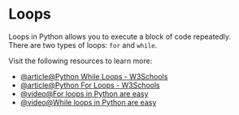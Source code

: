 # Loops
Loops in Python allows you to execute a block of code repeatedly.  
There are two types of loops: `for` and `while`.

Visit the following resources to learn more:

- [@article@Python While Loops - W3Schools](https://www.w3schools.com/python/python_while_loops.asp)  
- [@article@Python For Loops - W3Schools](https://www.w3schools.com/python/python_for_loops.asp)  
- [@video@For loops in Python are easy](https://www.youtube.com/watch?v=KWgYha0clzw&pp=ygUMcHl0aG9uIGxvb3Bz)  
- [@video@While loops in Python are easy](https://www.youtube.com/watch?v=rRTjPnVooxE&pp=ygUMcHl0aG9uIGxvb3Bz)
